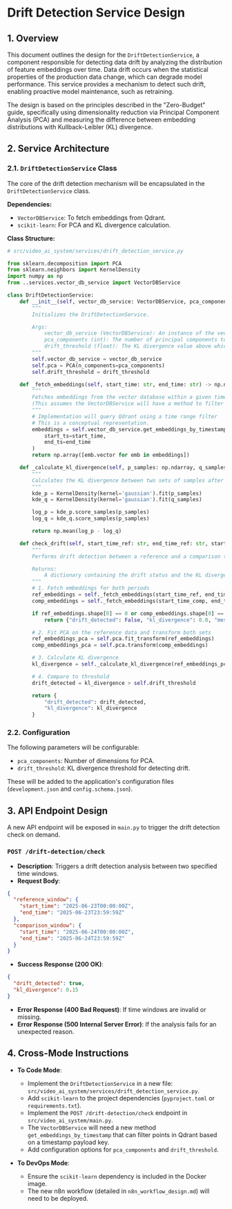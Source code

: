 # Drift Detection Service Design

## 1. Overview

This document outlines the design for the `DriftDetectionService`, a component responsible for detecting data drift by analyzing the distribution of feature embeddings over time. Data drift occurs when the statistical properties of the production data change, which can degrade model performance. This service provides a mechanism to detect such drift, enabling proactive model maintenance, such as retraining.

The design is based on the principles described in the "Zero-Budget" guide, specifically using dimensionality reduction via Principal Component Analysis (PCA) and measuring the difference between embedding distributions with Kullback-Leibler (KL) divergence.

## 2. Service Architecture

### 2.1. `DriftDetectionService` Class

The core of the drift detection mechanism will be encapsulated in the `DriftDetectionService` class.

**Dependencies:**

- `VectorDBService`: To fetch embeddings from Qdrant.
- `scikit-learn`: For PCA and KL divergence calculation.

**Class Structure:**

```python
# src/video_ai_system/services/drift_detection_service.py

from sklearn.decomposition import PCA
from sklearn.neighbors import KernelDensity
import numpy as np
from ..services.vector_db_service import VectorDBService

class DriftDetectionService:
    def __init__(self, vector_db_service: VectorDBService, pca_components: int = 10, drift_threshold: float = 0.1):
        """
        Initializes the DriftDetectionService.

        Args:
            vector_db_service (VectorDBService): An instance of the vector database service.
            pca_components (int): The number of principal components to reduce to.
            drift_threshold (float): The KL divergence value above which drift is considered detected.
        """
        self.vector_db_service = vector_db_service
        self.pca = PCA(n_components=pca_components)
        self.drift_threshold = drift_threshold

    def _fetch_embeddings(self, start_time: str, end_time: str) -> np.ndarray:
        """
        Fetches embeddings from the vector database within a given time window.
        (This assumes the VectorDBService will have a method to filter by timestamp)
        """
        # Implementation will query Qdrant using a time range filter
        # This is a conceptual representation.
        embeddings = self.vector_db_service.get_embeddings_by_timestamp(
            start_ts=start_time,
            end_ts=end_time
        )
        return np.array([emb.vector for emb in embeddings])

    def _calculate_kl_divergence(self, p_samples: np.ndarray, q_samples: np.ndarray) -> float:
        """
        Calculates the KL divergence between two sets of samples after fitting a Kernel Density Estimator.
        """
        kde_p = KernelDensity(kernel='gaussian').fit(p_samples)
        kde_q = KernelDensity(kernel='gaussian').fit(q_samples)

        log_p = kde_p.score_samples(p_samples)
        log_q = kde_q.score_samples(p_samples)

        return np.mean(log_p - log_q)

    def check_drift(self, start_time_ref: str, end_time_ref: str, start_time_comp: str, end_time_comp: str) -> dict:
        """
        Performs drift detection between a reference and a comparison time window.

        Returns:
            A dictionary containing the drift status and the KL divergence score.
        """
        # 1. Fetch embeddings for both periods
        ref_embeddings = self._fetch_embeddings(start_time_ref, end_time_ref)
        comp_embeddings = self._fetch_embeddings(start_time_comp, end_time_comp)

        if ref_embeddings.shape[0] == 0 or comp_embeddings.shape[0] == 0:
            return {"drift_detected": False, "kl_divergence": 0.0, "message": "Not enough data for comparison."}

        # 2. Fit PCA on the reference data and transform both sets
        ref_embeddings_pca = self.pca.fit_transform(ref_embeddings)
        comp_embeddings_pca = self.pca.transform(comp_embeddings)

        # 3. Calculate KL divergence
        kl_divergence = self._calculate_kl_divergence(ref_embeddings_pca, comp_embeddings_pca)

        # 4. Compare to threshold
        drift_detected = kl_divergence > self.drift_threshold

        return {
            "drift_detected": drift_detected,
            "kl_divergence": kl_divergence
        }
```

### 2.2. Configuration

The following parameters will be configurable:

- `pca_components`: Number of dimensions for PCA.
- `drift_threshold`: KL divergence threshold for detecting drift.

These will be added to the application's configuration files (`development.json` and `config.schema.json`).

## 3. API Endpoint Design

A new API endpoint will be exposed in `main.py` to trigger the drift detection check on demand.

### `POST /drift-detection/check`

- **Description**: Triggers a drift detection analysis between two specified time windows.
- **Request Body**:

```json
{
  "reference_window": {
    "start_time": "2025-06-23T00:00:00Z",
    "end_time": "2025-06-23T23:59:59Z"
  },
  "comparison_window": {
    "start_time": "2025-06-24T00:00:00Z",
    "end_time": "2025-06-24T23:59:59Z"
  }
}
```

- **Success Response (200 OK)**:

```json
{
  "drift_detected": true,
  "kl_divergence": 0.15
}
```

- **Error Response (400 Bad Request)**: If time windows are invalid or missing.
- **Error Response (500 Internal Server Error)**: If the analysis fails for an unexpected reason.

## 4. Cross-Mode Instructions

- **To Code Mode**:

  - Implement the `DriftDetectionService` in a new file: `src/video_ai_system/services/drift_detection_service.py`.
  - Add `scikit-learn` to the project dependencies (`pyproject.toml` or `requirements.txt`).
  - Implement the `POST /drift-detection/check` endpoint in `src/video_ai_system/main.py`.
  - The `VectorDBService` will need a new method `get_embeddings_by_timestamp` that can filter points in Qdrant based on a timestamp payload key.
  - Add configuration options for `pca_components` and `drift_threshold`.

- **To DevOps Mode**:
  - Ensure the `scikit-learn` dependency is included in the Docker image.
  - The new n8n workflow (detailed in `n8n_workflow_design.md`) will need to be deployed.

